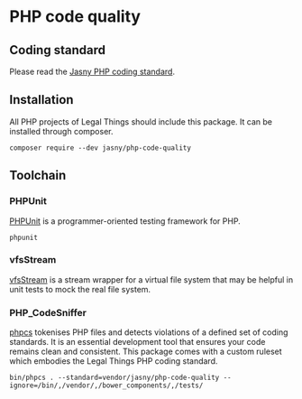 # PHP code quality

## Coding standard

Please read the [Jasny PHP coding standard](https://github.com/jasny/php-code-quality/blob/master/STANDARD.md#readme).


## Installation

All PHP projects of Legal Things should include this package. It can be installed through composer.

    composer require --dev jasny/php-code-quality


## Toolchain

### PHPUnit
[PHPUnit](https://phpunit.de/) is a programmer-oriented testing framework for PHP.

    phpunit

### vfsStream
[vfsStream](https://github.com/mikey179/vfsStream) is a stream wrapper for a virtual file system that may be helpful in unit tests to mock the real file system.

### PHP_CodeSniffer
[phpcs](https://github.com/squizlabs/PHP_CodeSniffer) tokenises PHP files and detects violations of a defined set of coding standards. It is an essential development tool that ensures your code remains clean and consistent.
This package comes with a custom ruleset which embodies the Legal Things PHP coding standard.

    bin/phpcs . --standard=vendor/jasny/php-code-quality --ignore=/bin/,/vendor/,/bower_components/,/tests/

